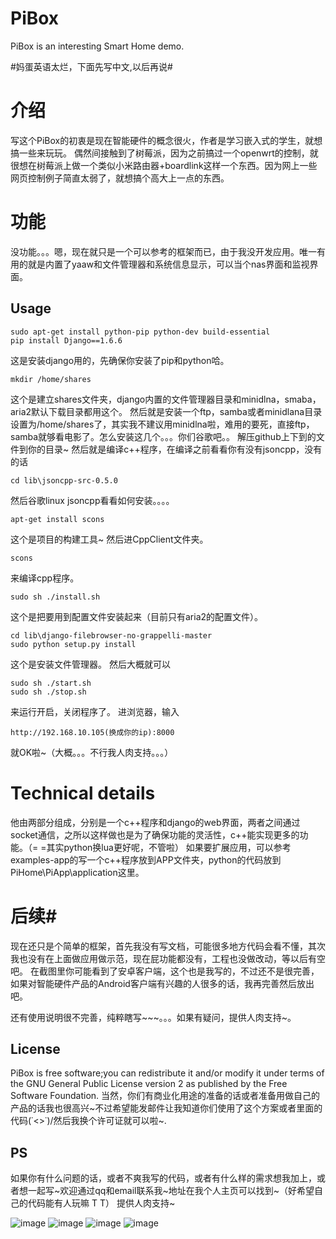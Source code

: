 # PiBox #
PiBox is an interesting Smart Home demo.


#妈蛋英语太烂，下面先写中文,以后再说#
# 介绍 #
写这个PiBox的初衷是现在智能硬件的概念很火，作者是学习嵌入式的学生，就想搞一些来玩玩。
偶然间接触到了树莓派，因为之前搞过一个openwrt的控制，就很想在树莓派上做一个类似小米路由器+boardlink这样一个东西。因为网上一些网页控制例子简直太弱了，就想搞个高大上一点的东西。

# 功能 #
没功能。。。嗯，现在就只是一个可以参考的框架而已，由于我没开发应用。唯一有用的就是内置了yaaw和文件管理器和系统信息显示，可以当个nas界面和监视界面。
## Usage ##  
    sudo apt-get install python-pip python-dev build-essential 
    pip install Django==1.6.6
这是安装django用的，先确保你安装了pip和python哈。

    mkdir /home/shares
这个是建立shares文件夹，django内置的文件管理器目录和minidlna，smaba，aria2默认下载目录都用这个。
然后就是安装一个ftp，samba或者minidlana目录设置为/home/shares了，其实我不建议用minidlna啦，难用的要死，直接ftp，samba就够看电影了。怎么安装这几个。。。你们谷歌吧。。
解压github上下到的文件到你的目录~
然后就是编译c++程序，在编译之前看看你有没有jsoncpp，没有的话

    cd lib\jsoncpp-src-0.5.0
然后谷歌linux jsoncpp看看如何安装。。。。

    apt-get install scons
这个是项目的构建工具~
然后进CppClient文件夹。

    scons
来编译cpp程序。

    sudo sh ./install.sh
 这个是把要用到配置文件安装起来（目前只有aria2的配置文件）。   
    
    cd lib\django-filebrowser-no-grappelli-master
    sudo python setup.py install
这个是安装文件管理器。
然后大概就可以

    sudo sh ./start.sh 
    sudo sh ./stop.sh
来运行开启，关闭程序了。
进浏览器，输入

    http://192.168.10.105(换成你的ip):8000
就OK啦~（大概。。。不行我人肉支持。。。）



# Technical details #
他由两部分组成，分别是一个c++程序和django的web界面，两者之间通过socket通信，之所以这样做也是为了确保功能的灵活性，c++能实现更多的功能。（= =其实python换lua更好呢，不管啦）
如果要扩展应用，可以参考examples-app的写一个c++程序放到APP文件夹，python的代码放到PiHome\PiApp\application这里。
# 后续#
现在还只是个简单的框架，首先我没有写文档，可能很多地方代码会看不懂，其次我也没有在上面做应用做示范，现在屁功能都没有，工程也没做改动，等以后有空吧。
在截图里你可能看到了安卓客户端，这个也是我写的，不过还不是很完善，如果对智能硬件产品的Android客户端有兴趣的人很多的话，我再完善然后放出吧。

还有使用说明很不完善，纯粹瞎写~~~。。。如果有疑问，提供人肉支持~。

## License ##
PiBox is free software;you can redistribute it and/or modify it under terms of the GNU General Public License version 2 as published by the Free Software Foundation.
当然，你们有商业化用途的准备的话或者准备用做自己的产品的话我也很高兴~不过希望能发邮件让我知道你们使用了这个方案或者里面的代码\(˙<>˙)/然后我换个许可证就可以啦~.

## PS ##
如果你有什么问题的话，或者不爽我写的代码，或者有什么样的需求想我加上，或者想一起写~欢迎通过qq和email联系我~地址在我个人主页可以找到~（好希望自己的代码能有人玩嘛 T T）
提供人肉支持~



![image](http://www.iotwrt.com/jpg/pibox1.jpg)
![image](http://www.iotwrt.com/jpg/pibox2.jpg)
![image](http://www.iotwrt.com/jpg/pibox3.jpg)
![image](http://www.iotwrt.com/jpg/pibox4.png)
